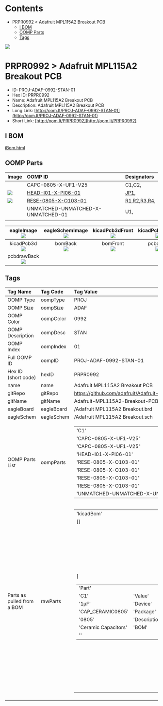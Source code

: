 



Contents
========

* [PRPR0992 > Adafruit MPL115A2 Breakout PCB](#prpr0992--adafruit-mpl115a2-breakout-pcb)
	* [I BOM](#i-bom)
	* [OOMP Parts](#oomp-parts)
	* [Tags](#tags)
  
![][im]
# PRPR0992 > Adafruit MPL115A2 Breakout PCB

- ID: PROJ-ADAF-0992-STAN-01
- Hex ID: PRPR0992
- Name: Adafruit MPL115A2 Breakout PCB
- Description: Adafruit MPL115A2 Breakout PCB
- Long Link: [http://oom.lt/PROJ-ADAF-0992-STAN-01](http://oom.lt/PROJ-ADAF-0992-STAN-01)
- Short Link: [http://oom.lt/PRPR0992](http://oom.lt/PRPR0992)

## I BOM
  
[iBom.html](https://htmlpreview.github.io/?https://github.com/oomlout/oomlout_OOMP_projects/blob/main/PROJ/ADAF/0992/STAN/01ibom.html)
## OOMP Parts
  

|Image|OOMP ID|Designators|
| :--- | :--- | :--- |
|![]()|CAPC-0805-X-UF1-V25|C1,C2,|
|[![](https://raw.githubusercontent.com/oomlout/oomlout_OOMP_parts_V2/HEAD/I01/X/PI06/01/main/image_140.jpg)](https://github.com/oomlout/oomlout_OOMP_parts_V2/HEAD/I01/X/PI06/01/tree/main/)|[HEAD-I01-X-PI06-01](https://github.com/oomlout/oomlout_OOMP_parts_V2/HEAD/I01/X/PI06/01/tree/main/)|[JP1,](https://github.com/oomlout/oomlout_OOMP_parts_V2/HEAD/I01/X/PI06/01/tree/main/)|
|[![](https://raw.githubusercontent.com/oomlout/oomlout_OOMP_parts_V2/RESE/0805/X/O103/01/main/image_140.jpg)](https://github.com/oomlout/oomlout_OOMP_parts_V2/RESE/0805/X/O103/01/tree/main/)|[RESE-0805-X-O103-01](https://github.com/oomlout/oomlout_OOMP_parts_V2/RESE/0805/X/O103/01/tree/main/)|[R1,R2,R3,R4,](https://github.com/oomlout/oomlout_OOMP_parts_V2/RESE/0805/X/O103/01/tree/main/)|
|![]()|UNMATCHED-UNMATCHED-X-UNMATCHED-01|U1,|
||||
  

|eagleImage<br>[![](https://raw.githubusercontent.com/oomlout/oomlout_OOMP_projects_V2/PROJ/ADAF/0992/STAN/01/main/eagleImage_140.png)](https://github.com/oomlout/oomlout_OOMP_projects_V2/PROJ/ADAF/0992/STAN/01/tree/main/eagleImage.png)|eagleSchemImage<br>[![](https://raw.githubusercontent.com/oomlout/oomlout_OOMP_projects_V2/PROJ/ADAF/0992/STAN/01/main/eagleSchemImage_140.png)](https://github.com/oomlout/oomlout_OOMP_projects_V2/PROJ/ADAF/0992/STAN/01/tree/main/eagleSchemImage.png)|kicadPcb3dFront<br>[![](https://raw.githubusercontent.com/oomlout/oomlout_OOMP_projects_V2/PROJ/ADAF/0992/STAN/01/main/kicadPcb3dFront_140.png)](https://github.com/oomlout/oomlout_OOMP_projects_V2/PROJ/ADAF/0992/STAN/01/tree/main/kicadPcb3dFront.png)|kicadPcb3dBack<br>[![](https://raw.githubusercontent.com/oomlout/oomlout_OOMP_projects_V2/PROJ/ADAF/0992/STAN/01/main/kicadPcb3dBack_140.png)](https://github.com/oomlout/oomlout_OOMP_projects_V2/PROJ/ADAF/0992/STAN/01/tree/main/kicadPcb3dBack.png)|
| :---: | :---: | :---: | :---: |
|kicadPcb3d<br>[![](https://raw.githubusercontent.com/oomlout/oomlout_OOMP_projects_V2/PROJ/ADAF/0992/STAN/01/main/kicadPcb3d_140.png)](https://github.com/oomlout/oomlout_OOMP_projects_V2/PROJ/ADAF/0992/STAN/01/tree/main/kicadPcb3d.png)|bomBack<br>[![](https://raw.githubusercontent.com/oomlout/oomlout_OOMP_projects_V2/PROJ/ADAF/0992/STAN/01/main/bomBack_140.png)](https://github.com/oomlout/oomlout_OOMP_projects_V2/PROJ/ADAF/0992/STAN/01/tree/main/bomBack.png)|bomFront<br>[![](https://raw.githubusercontent.com/oomlout/oomlout_OOMP_projects_V2/PROJ/ADAF/0992/STAN/01/main/bomFront_140.png)](https://github.com/oomlout/oomlout_OOMP_projects_V2/PROJ/ADAF/0992/STAN/01/tree/main/bomFront.png)|pcbdraw<br>[![](https://raw.githubusercontent.com/oomlout/oomlout_OOMP_projects_V2/PROJ/ADAF/0992/STAN/01/main/pcbdraw_140.png)](https://github.com/oomlout/oomlout_OOMP_projects_V2/PROJ/ADAF/0992/STAN/01/tree/main/pcbdraw.svg)|
|pcbdrawBack<br>[![](https://raw.githubusercontent.com/oomlout/oomlout_OOMP_projects_V2/PROJ/ADAF/0992/STAN/01/main/pcbdrawBack_140.png)](https://github.com/oomlout/oomlout_OOMP_projects_V2/PROJ/ADAF/0992/STAN/01/tree/main/pcbdrawBack.svg)||||

## Tags
  

|Tag Name|Tag Code|Tag Value|
| :--- | :--- | :--- |
|OOMP Type|oompType|PROJ|
|OOMP Size|oompSize|ADAF|
|OOMP Color|oompColor|0992|
|OOMP Description|oompDesc|STAN|
|OOMP Index|oompIndex|01|
|Full OOMP ID|oompID|PROJ-ADAF-0992-STAN-01|
|Hex ID (short code)|hexID|PRPR0992|
|name|name|Adafruit MPL115A2 Breakout PCB|
|gitRepo|gitRepo|https://github.com/adafruit/Adafruit-MPL115A2-Breakout-PCB|
|gitName|gitName|Adafruit-MPL115A2-Breakout-PCB|
|eagleBoard|eagleBoard|/Adafruit MPL115A2 Breakout.brd|
|eagleSchem|eagleSchem|/Adafruit MPL115A2 Breakout.sch|
|OOMP Parts List|oompParts|<table><tr><td>'C1'</td></tr><tr><td> 'CAPC-0805-X-UF1-V25'</td><td> 'C2'</td></tr><tr><td> 'CAPC-0805-X-UF1-V25'</td><td> 'JP1'</td></tr><tr><td> 'HEAD-I01-X-PI06-01'</td><td> 'R1'</td></tr><tr><td> 'RESE-0805-X-O103-01'</td><td> 'R2'</td></tr><tr><td> 'RESE-0805-X-O103-01'</td><td> 'R3'</td></tr><tr><td> 'RESE-0805-X-O103-01'</td><td> 'R4'</td></tr><tr><td> 'RESE-0805-X-O103-01'</td><td> 'U1'</td></tr><tr><td> 'UNMATCHED-UNMATCHED-X-UNMATCHED-01'</td></tr></table>|
|Parts as pulled from a BOM|rawParts|<table><tr><td>'kicadBom'</td></tr><tr><td> []</td><td> 'eagleBom'</td></tr><tr><td> [<table><tr><td>'Part'</td></tr><tr><td> 'C1'</td><td> 'Value'</td></tr><tr><td> '1µF'</td><td> 'Device'</td></tr><tr><td> 'CAP_CERAMIC0805'</td><td> 'Package'</td></tr><tr><td> '0805'</td><td> 'Description'</td></tr><tr><td> 'Ceramic Capacitors'</td><td> 'BOM'</td></tr><tr><td> ''</td></tr></table></td><td> <table><tr><td>'Part'</td></tr><tr><td> 'C2'</td><td> 'Value'</td></tr><tr><td> '1µF'</td><td> 'Device'</td></tr><tr><td> 'CAP_CERAMIC0805'</td><td> 'Package'</td></tr><tr><td> '0805'</td><td> 'Description'</td></tr><tr><td> 'Ceramic Capacitors'</td><td> 'BOM'</td></tr><tr><td> ''</td></tr></table></td><td> <table><tr><td>'Part'</td></tr><tr><td> 'FID1'</td><td> 'Value'</td></tr><tr><td> 'FIDUCIAL'</td><td> 'Device'</td></tr><tr><td> 'FIDUCIAL'</td><td> 'Package'</td></tr><tr><td> 'FIDUCIAL_1MM'</td><td> 'Description'</td></tr><tr><td> 'Fiducial Alignment Points'</td><td> 'BOM'</td></tr><tr><td> ''</td></tr></table></td><td> <table><tr><td>'Part'</td></tr><tr><td> 'FID2'</td><td> 'Value'</td></tr><tr><td> 'FIDUCIAL'</td><td> 'Device'</td></tr><tr><td> 'FIDUCIAL'</td><td> 'Package'</td></tr><tr><td> 'FIDUCIAL_1MM'</td><td> 'Description'</td></tr><tr><td> 'Fiducial Alignment Points'</td><td> 'BOM'</td></tr><tr><td> ''</td></tr></table></td><td> <table><tr><td>'Part'</td></tr><tr><td> 'JP1'</td><td> 'Value'</td></tr><tr><td> ''</td><td> 'Device'</td></tr><tr><td> 'HEADER-1X670MIL'</td><td> 'Package'</td></tr><tr><td> '1X06_ROUND_70'</td><td> 'Description'</td></tr><tr><td> 'PIN HEADER'</td><td> 'BOM'</td></tr><tr><td> ''</td></tr></table></td><td> <table><tr><td>'Part'</td></tr><tr><td> 'R1'</td><td> 'Value'</td></tr><tr><td> '10K'</td><td> 'Device'</td></tr><tr><td> 'RESISTOR0805'</td><td> 'Package'</td></tr><tr><td> '0805'</td><td> 'Description'</td></tr><tr><td> 'Resistors'</td><td> 'BOM'</td></tr><tr><td> ''</td></tr></table></td><td> <table><tr><td>'Part'</td></tr><tr><td> 'R2'</td><td> 'Value'</td></tr><tr><td> '10K'</td><td> 'Device'</td></tr><tr><td> 'RESISTOR0805'</td><td> 'Package'</td></tr><tr><td> '0805'</td><td> 'Description'</td></tr><tr><td> 'Resistors'</td><td> 'BOM'</td></tr><tr><td> ''</td></tr></table></td><td> <table><tr><td>'Part'</td></tr><tr><td> 'R3'</td><td> 'Value'</td></tr><tr><td> '10K'</td><td> 'Device'</td></tr><tr><td> 'RESISTOR0805'</td><td> 'Package'</td></tr><tr><td> '0805'</td><td> 'Description'</td></tr><tr><td> 'Resistors'</td><td> 'BOM'</td></tr><tr><td> ''</td></tr></table></td><td> <table><tr><td>'Part'</td></tr><tr><td> 'R4'</td><td> 'Value'</td></tr><tr><td> '10K'</td><td> 'Device'</td></tr><tr><td> 'RESISTOR0805'</td><td> 'Package'</td></tr><tr><td> '0805'</td><td> 'Description'</td></tr><tr><td> 'Resistors'</td><td> 'BOM'</td></tr><tr><td> ''</td></tr></table></td><td> <table><tr><td>'Part'</td></tr><tr><td> 'U$8'</td><td> 'Value'</td></tr><tr><td> 'MOUNTINGHOLE2.5'</td><td> 'Device'</td></tr><tr><td> 'MOUNTINGHOLE2.5'</td><td> 'Package'</td></tr><tr><td> 'MOUNTINGHOLE_2.5_PLATED'</td><td> 'Description'</td></tr><tr><td> 'Mounting Hole'</td><td> 'BOM'</td></tr><tr><td> ''</td></tr></table></td><td> <table><tr><td>'Part'</td></tr><tr><td> 'U$9'</td><td> 'Value'</td></tr><tr><td> 'MOUNTINGHOLE2.5'</td><td> 'Device'</td></tr><tr><td> 'MOUNTINGHOLE2.5'</td><td> 'Package'</td></tr><tr><td> 'MOUNTINGHOLE_2.5_PLATED'</td><td> 'Description'</td></tr><tr><td> 'Mounting Hole'</td><td> 'BOM'</td></tr><tr><td> ''</td></tr></table></td><td> <table><tr><td>'Part'</td></tr><tr><td> 'U1'</td><td> 'Value'</td></tr><tr><td> 'MPL115A2T1'</td><td> 'Device'</td></tr><tr><td> 'MPL115A2'</td><td> 'Package'</td></tr><tr><td> 'LGA8'</td><td> 'Description'</td></tr><tr><td> 'MPL115A2 I2C Barometric Pressure Sensor (50-115 kPa/7.25-16.68 PSI) - LGA8 Package'</td><td> 'BOM'</td></tr><tr><td> ''</td></tr></table>]</td></tr></table>|
||||



[im]: kicadPcb3d_450.png
